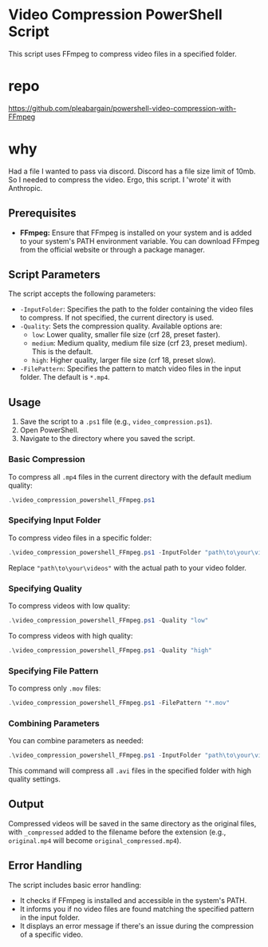 # Video Compression PowerShell Script

This script uses FFmpeg to compress video files in a specified folder.


# repo
https://github.com/pleabargain/powershell-video-compression-with-FFmpeg

# why
Had a file I wanted to pass via discord. Discord has a file size limit of 10mb. So I needed to compress the video. Ergo, this script. I 'wrote' it with Anthropic.

## Prerequisites

- **FFmpeg:** Ensure that FFmpeg is installed on your system and is added to your system's PATH environment variable. You can download FFmpeg from the official website or through a package manager.

## Script Parameters

The script accepts the following parameters:

- `-InputFolder`: Specifies the path to the folder containing the video files to compress. If not specified, the current directory is used.
- `-Quality`: Sets the compression quality. Available options are:
    - `low`: Lower quality, smaller file size (crf 28, preset faster).
    - `medium`: Medium quality, medium file size (crf 23, preset medium). This is the default.
    - `high`: Higher quality, larger file size (crf 18, preset slow).
- `-FilePattern`: Specifies the pattern to match video files in the input folder. The default is `*.mp4`.

## Usage

1. Save the script to a `.ps1` file (e.g., `video_compression.ps1`).
2. Open PowerShell.
3. Navigate to the directory where you saved the script.

### Basic Compression

To compress all `.mp4` files in the current directory with the default medium quality:

```powershell
.\video_compression_powershell_FFmpeg.ps1
```

### Specifying Input Folder

To compress video files in a specific folder:

```powershell
.\video_compression_powershell_FFmpeg.ps1 -InputFolder "path\to\your\videos"
```

Replace `"path\to\your\videos"` with the actual path to your video folder.

### Specifying Quality

To compress videos with low quality:

```powershell
.\video_compression_powershell_FFmpeg.ps1 -Quality "low"
```

To compress videos with high quality:

```powershell
.\video_compression_powershell_FFmpeg.ps1 -Quality "high"
```

### Specifying File Pattern

To compress only `.mov` files:

```powershell
.\video_compression_powershell_FFmpeg.ps1 -FilePattern "*.mov"
```

### Combining Parameters

You can combine parameters as needed:

```powershell
.\video_compression_powershell_FFmpeg.ps1 -InputFolder "path\to\your\videos" -Quality "high" -FilePattern "*.avi"
```

This command will compress all `.avi` files in the specified folder with high quality settings.

## Output

Compressed videos will be saved in the same directory as the original files, with `_compressed` added to the filename before the extension (e.g., `original.mp4` will become `original_compressed.mp4`).

## Error Handling

The script includes basic error handling:

- It checks if FFmpeg is installed and accessible in the system's PATH.
- It informs you if no video files are found matching the specified pattern in the input folder.
- It displays an error message if there's an issue during the compression of a specific video.
